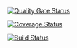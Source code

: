 [![Quality Gate Status](https://sonarcloud.io/api/project_badges/measure?project=kulichen_inf&metric=alert_status)](https://sonarcloud.io/dashboard?id=kulichen_inf)

[![Coverage Status](https://coveralls.io/repos/github/kulichen/inf/badge.svg)](https://coveralls.io/github/kulichen/inf)

[![Build Status](https://travis-ci.org/kulichen/inf.svg?branch=master)](https://travis-ci.org/kulichen/inf)
